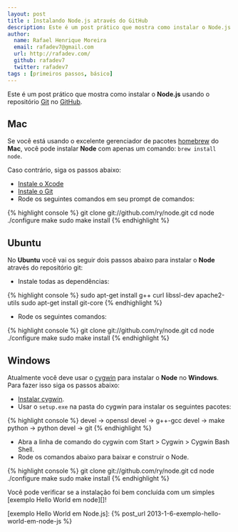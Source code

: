 ```yaml
---
layout: post
title : Instalando Node.js através do GitHub
description: Este é um post prático que mostra como instalar o Node.js via repositório GitHub.
author:
  name: Rafael Henrique Moreira
  email: rafadev7@gmail.com
  url: http://rafadev.com/
  github: rafadev7
  twitter: rafadev7
tags : [primeiros passos, básico]
---
```

Este é um post prático que mostra como instalar o **Node.js** usando o repositório [Git][] no [GitHub][].

## Mac

Se você está usando o excelente gerenciador de pacotes [homebrew][] do **Mac**, você pode instalar **Node** com apenas um comando: <code>brew install node</code>.

Caso contrário, siga os passos abaixo:
- [Instale o Xcode][]
- [Instale o Git][]
- Rode os seguintes comandos em seu prompt de comandos:

{% highlight console %}
git clone git://github.com/ry/node.git
cd node
./configure
make
sudo make install
{% endhighlight %}

## Ubuntu

No **Ubuntu** você vai os seguir dois passos abaixo para instalar o **Node** através do repositório git:

- Instale todas as dependências:

{% highlight console %}
sudo apt-get install g++ curl libssl-dev apache2-utils
sudo apt-get install git-core
{% endhighlight %}

- Rode os seguintes  comandos:

{% highlight console %}
git clone git://github.com/ry/node.git
cd node
./configure
make
sudo make install
{% endhighlight %}

## Windows

Atualmente você deve usar o [cygwin][] para instalar o **Node** no **Windows**. Para fazer isso siga os passos abaixo:

- [Instalar cygwin][].
- Usar o <code>setup.exe</code> na pasta do cygwin para instalar os seguintes pacotes:

{% highlight console %}
devel → openssl
devel → g++-gcc
devel → make
python → python
devel → git
{% endhighlight %}

- Abra a linha de comando do cygwin com Start > Cygwin > Cygwin Bash Shell.
- Rode os comandos abaixo para baixar e construir o Node.

{% highlight console %}
git clone git://github.com/ry/node.git
cd node
./configure
make
sudo make install
{% endhighlight %}

Você pode verificar se a instalação foi bem concluída com um simples [exemplo Hello World em node][]!

[Git]: http://git-scm.com/
[GitHub]: https://github.com/
[homebrew]: https://github.com/mxcl/homebrew
[cygwin]: http://www.cygwin.com/
[Instale o Xcode]: https://developer.apple.com/xcode/
[Instale o Git]: http://help.github.com/mac-git-installation/
[Instalar cygwin]: http://www.mcclean-cooper.com/valentino/cygwin_install/
[exemplo Hello World em Node.js]: {% post_url 2013-1-6-exemplo-hello-world-em-node-js %}